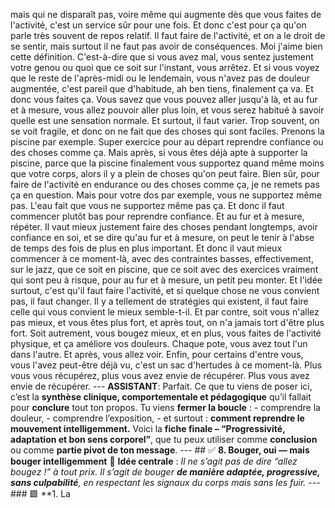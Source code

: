 mais qui ne disparaît pas, voire même qui augmente dès que vous faites de l'activité, c'est un service sûr pour une fois. Et donc c'est pour ça qu'on parle très souvent de repos relatif. Il faut faire de l'activité, et on a le droit de se sentir, mais surtout il ne faut pas avoir de conséquences. Moi j'aime bien cette définition. C'est-à-dire que si vous avez mal, vous sentez justement votre genou ou quoi que ce soit sur l'instant, vous arrêtez. Et si vous voyez que le reste de l'après-midi ou le lendemain, vous n'avez pas de douleur augmentée, c'est pareil que d'habitude, ah ben tiens, finalement ça va. Et donc vous faites ça. Vous savez que vous pouvez aller jusqu'à là, et au fur et à mesure, vous allez pouvoir aller plus loin, et vous serez habitué à savoir quelle est une sensation normale. Et surtout, il faut varier. Trop souvent, on se voit fragile, et donc on ne fait que des choses qui sont faciles. Prenons la piscine par exemple. Super exercice pour au départ reprendre confiance ou des choses comme ça. Mais après, si vous êtes déjà apte à supporter la piscine, parce que la piscine finalement vous supportez quand même moins que votre corps, alors il y a plein de choses qu'on peut faire. Bien sûr, pour faire de l'activité en endurance ou des choses comme ça, je ne remets pas ça en question. Mais pour votre dos par exemple, vous ne supportez même pas. L'eau fait que vous ne supportez même pas ça. Et donc il faut commencer plutôt bas pour reprendre confiance. Et au fur et à mesure, répéter. Il vaut mieux justement faire des choses pendant longtemps, avoir confiance en soi, et se dire qu'au fur et à mesure, on peut le tenir à l'abse de temps des fois de plus en plus important. Et donc il vaut mieux commencer à ce moment-là, avec des contraintes basses, effectivement, sur le jazz, que ce soit en piscine, que ce soit avec des exercices vraiment qui sont peu à risque, pour au fur et à mesure, un petit peu monter. Et l'idée surtout, c'est qu'il faut faire l'activité, et si quelque chose ne vous convient pas, il faut changer. Il y a tellement de stratégies qui existent, il faut faire celle qui vous convient le mieux semble-t-il. Et par contre, soit vous n'allez pas mieux, et vous êtes plus fort, et après tout, on n'a jamais tort d'être plus fort. Soit autrement, vous bougez mieux, et en plus, vous faites de l'activité physique, et ça améliore vos douleurs. Chaque pote, vous avez tout l'un dans l'autre. Et après, vous allez voir. Enfin, pour certains d'entre vous, vous l'avez peut-être déjà vu, c'est un sac d'hertudes à ce moment-là. Plus vous vous récupérez, plus vous avez envie de récupérer. Plus vous avez envie de récupérer. --- **ASSISTANT**: Parfait. Ce que tu viens de poser ici, c’est la **synthèse clinique, comportementale et pédagogique** qu’il fallait pour **conclure** tout ton propos. Tu viens **fermer la boucle** : - comprendre la douleur, - comprendre l’exposition, - et surtout : **comment reprendre le mouvement intelligemment.** Voici la **fiche finale – “Progressivité, adaptation et bon sens corporel”**, que tu peux utiliser comme **conclusion** ou comme **partie pivot de ton message**. --- ## ✅ **8. Bouger, oui — mais bouger intelligemment** 🎯 **Idée centrale** : *Il ne s’agit pas de dire “allez bougez !” à tout prix. Il s’agit de bouger **de manière adaptée, progressive, sans culpabilité**, en respectant les signaux du corps mais sans les fuir.* --- ### 🟩 **1. La